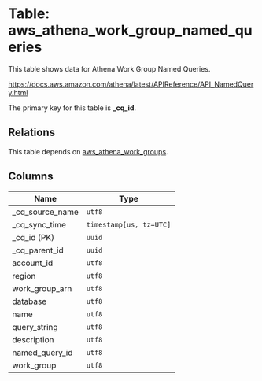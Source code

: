 # Table: aws_athena_work_group_named_queries

This table shows data for Athena Work Group Named Queries.

https://docs.aws.amazon.com/athena/latest/APIReference/API_NamedQuery.html

The primary key for this table is **_cq_id**.

## Relations

This table depends on [aws_athena_work_groups](aws_athena_work_groups).

## Columns

| Name          | Type          |
| ------------- | ------------- |
|_cq_source_name|`utf8`|
|_cq_sync_time|`timestamp[us, tz=UTC]`|
|_cq_id (PK)|`uuid`|
|_cq_parent_id|`uuid`|
|account_id|`utf8`|
|region|`utf8`|
|work_group_arn|`utf8`|
|database|`utf8`|
|name|`utf8`|
|query_string|`utf8`|
|description|`utf8`|
|named_query_id|`utf8`|
|work_group|`utf8`|